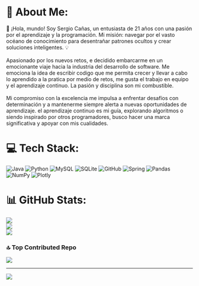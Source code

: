 # 💫 About Me:
🚀 ¡Hola, mundo! Soy Sergio Cañas, un entusiasta de 21 años con una pasión por el aprendizaje y la programación. Mi misión: navegar por el vasto océano de conocimiento para desentrañar patrones ocultos y crear soluciones inteligentes. 💡<br><br>Apasionado por los nuevos retos, e decidido embarcarme en un emocionante viaje hacia la industria del desarrollo de software. Me emociona la idea de escribir codigo que me permita crecer y llevar a cabo lo aprendido a la pratica por medio de retos, me gusta el trabajo en equipo y el aprendizaje continuo. La pasión y disciplina son mi combustible.<br><br>Mi compromiso con la excelencia me impulsa a enfrentar desafíos con determinación y a mantenerme siempre alerta a nuevas oportunidades de aprendizaje. el aprendizaje continuo es mi guía, explorando algoritmos o siendo inspirado por otros programadores, busco hacer una marca significativa y apoyar con mis cualidades.



# 💻 Tech Stack:
![Java](https://img.shields.io/badge/java-%23ED8B00.svg?style=for-the-badge&logo=java&logoColor=white) ![Python](https://img.shields.io/badge/python-3670A0?style=for-the-badge&logo=python&logoColor=ffdd54) ![MySQL](https://img.shields.io/badge/mysql-%2300f.svg?style=for-the-badge&logo=mysql&logoColor=white) ![SQLite](https://img.shields.io/badge/sqlite-%2307405e.svg?style=for-the-badge&logo=sqlite&logoColor=white) ![GitHub](https://img.shields.io/badge/GitHub-%23121011.svg?style=for-the-badge&logo=github&logoColor=white) ![Spring](https://img.shields.io/badge/spring-%236DB33F.svg?style=for-the-badge&logo=spring&logoColor=white) ![Pandas](https://img.shields.io/badge/pandas-%23150458.svg?style=for-the-badge&logo=pandas&logoColor=white) ![NumPy](https://img.shields.io/badge/numpy-%23013243.svg?style=for-the-badge&logo=numpy&logoColor=white) ![Plotly](https://img.shields.io/badge/Plotly-%233F4F75.svg?style=for-the-badge&logo=plotly&logoColor=white)
# 📊 GitHub Stats:
![](https://github-readme-stats.vercel.app/api?username=sergio0205&theme=gotham&hide_border=false&include_all_commits=false&count_private=false)<br/>
![](https://github-readme-streak-stats.herokuapp.com/?user=sergio0205&theme=gotham&hide_border=false)<br/>
![](https://github-readme-stats.vercel.app/api/top-langs/?username=sergio0205&theme=gotham&hide_border=false&include_all_commits=false&count_private=false&layout=compact)

### 🔝 Top Contributed Repo
![](https://github-contributor-stats.vercel.app/api?username=sergio0205&limit=5&theme=dark&combine_all_yearly_contributions=true)

---
[![](https://visitcount.itsvg.in/api?id=sergio0205&icon=0&color=0)](https://visitcount.itsvg.in)

<!-- Proudly created with GPRM ( https://gprm.itsvg.in ) -->
